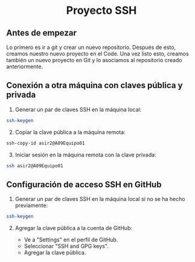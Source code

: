<h1 align="center"> Proyecto SSH </h1>

## Antes de empezar
Lo primero es ir a git y crear un nuevo repositorio. Después de esto, creamos nuestro nuevo proyecto en el Code. Una vez listo esto, creamos también un nuevo proyecto en Git y lo asociamos al repositorio creado anteriormente. 

## Conexión a otra máquina con claves pública y privada
1. Generar un par de claves SSH en la máquina local:

```bash
ssh-keygen 
```

2. Copiar la clave pública a la máquina remota:

```bash
ssh-copy-id asir2@A09Equipo01
```

3. Iniciar sesión en la máquina remota con la clave privada:

```bash
ssh asir2@A09Equipo01
```

## Configuración de acceso SSH en GitHub
1. Generar un par de claves SSH en la máquina local si no se ha hecho previamente:

```bash
ssh-keygen 
```

2. Agregar la clave pública a la cuenta de GitHub:

   - Ve a "Settings" en el perfil de GitHub.
   - Seleccionar "SSH and GPG keys".
   - Agregar la clave pública.
